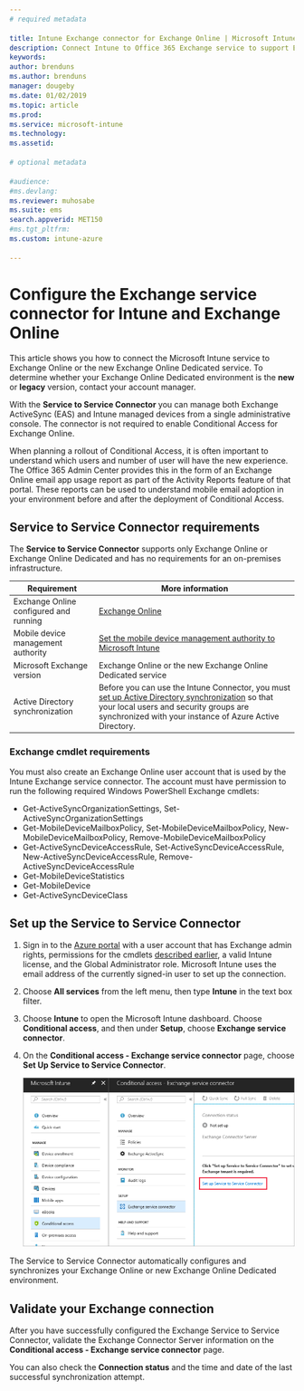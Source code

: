 ```yaml
---
# required metadata

title: Intune Exchange connector for Exchange Online | Microsoft Intune
description: Connect Intune to Office 365 Exchange service to support Exchange ActiveSync mobile device management (MDM).
keywords:
author: brenduns
ms.author: brenduns
manager: dougeby
ms.date: 01/02/2019
ms.topic: article
ms.prod:
ms.service: microsoft-intune
ms.technology:
ms.assetid: 

# optional metadata

#audience:
#ms.devlang:
ms.reviewer: muhosabe
ms.suite: ems
search.appverid: MET150
#ms.tgt_pltfrm:
ms.custom: intune-azure

---
```


# Configure the Exchange service connector for Intune and Exchange Online
This article shows you how to connect the Microsoft Intune service to Exchange Online or the new Exchange Online Dedicated service. To determine whether your Exchange Online Dedicated environment is the **new** or **legacy** version, contact your account manager.

With the **Service to Service Connector** you can manage both Exchange ActiveSync (EAS) and Intune managed devices from a single administrative console.  The connector is not required to enable Conditional Access for Exchange Online.

When planning a rollout of Conditional Access, it is often important to understand which users and number of user will have the new experience. The Office 365 Admin Center provides this in the form of an Exchange Online email app usage report as part of the Activity Reports feature of that portal. These reports can be used to understand mobile email adoption in your environment before and after the deployment of Conditional Access.

## Service to Service Connector requirements
The **Service to Service Connector** supports only Exchange Online or Exchange Online Dedicated and has no requirements for an on-premises infrastructure. 


|              Requirement               |                                                                                                            More information                                                                                                            |
|----------------------------------------|----------------------------------------------------------------------------------------------------------------------------------------------------------------------------------------------------------------------------------------|
| Exchange Online configured and running |                                                                                 [Exchange Online](https://technet.microsoft.com/library/jj200580.aspx)                                                                                 |
|   Mobile device management authority   |                                                       [Set the mobile device management authority to Microsoft Intune](mdm-authority-set.md)                                                       |
|       Microsoft Exchange version       |                                                                                      Exchange Online or the new Exchange Online Dedicated service                                                                                      |
|    Active Directory synchronization    | Before you can use the Intune Connector, you must [set up Active Directory synchronization](/intune/users-add) so that your local users and security groups are synchronized with your instance of Azure Active Directory. |

### Exchange cmdlet requirements

You must also create an Exchange Online user account that is used by the Intune Exchange service connector. The account must have permission to run the following required Windows PowerShell Exchange cmdlets:

 - Get-ActiveSyncOrganizationSettings, Set-ActiveSyncOrganizationSettings
 - Get-MobileDeviceMailboxPolicy, Set-MobileDeviceMailboxPolicy, New-MobileDeviceMailboxPolicy, Remove-MobileDeviceMailboxPolicy
 - Get-ActiveSyncDeviceAccessRule, Set-ActiveSyncDeviceAccessRule, New-ActiveSyncDeviceAccessRule, Remove-ActiveSyncDeviceAccessRule
 - Get-MobileDeviceStatistics
 - Get-MobileDevice
 - Get-ActiveSyncDeviceClass

## Set up the Service to Service Connector

1. Sign in to the [Azure portal](https://portal.azure.com) with a user account that has Exchange admin rights, permissions for the cmdlets [described earlier](#exchange-cmdlet-requirements), a valid Intune license, and the Global Administrator role. Microsoft Intune uses the email address of the currently signed-in user to set up the connection.

2. Choose **All services** from the left menu, then type **Intune** in the text box filter.

3. Choose **Intune** to open the Microsoft Intune dashboard. Choose **Conditional access**, and then under **Setup**, choose **Exchange service connector**.

4.  On the **Conditional access - Exchange service connector** page, choose **Set Up Service to Service Connector**. 
   
     ![Image showing selecting the Set Up Service to Service Connector link](media/exchange_service_connector.png)

The Service to Service Connector automatically configures and synchronizes your Exchange Online or new Exchange Online Dedicated environment.

## Validate your Exchange connection

After you have successfully configured the Exchange Service to Service Connector, validate the Exchange Connector Server information on the **Conditional access - Exchange service connector** page.

You can also check the **Connection status** and the time and date of the last successful synchronization attempt.

 
